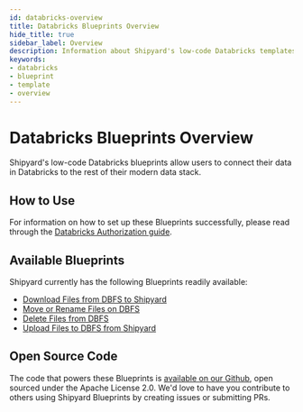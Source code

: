 ```yaml
---
id: databricks-overview
title: Databricks Blueprints Overview
hide_title: true
sidebar_label: Overview
description: Information about Shipyard's low-code Databricks templates.
keywords:
- databricks
- blueprint
- template
- overview
---
```


# Databricks Blueprints Overview

Shipyard's low-code Databricks blueprints allow users to connect their data in Databricks to the rest of their modern data stack.


## How to Use
For information on how to set up these Blueprints successfully, please read through the [Databricks Authorization guide](databricks-authorization.md).


## Available Blueprints
Shipyard currently has the following Blueprints readily available: 
- [Download Files from DBFS to Shipyard](databricks-download-files-from-dbfs.md)
- [Move or Rename Files on DBFS](databricks-move-or-rename-files-on-dbfs.md)
- [Delete Files from DBFS](databricks-delete-files-from-dbfs.md)
- [Upload Files to DBFS from Shipyard](databricks-upload-files-to-dbfs.md)

## Open Source Code
The code that powers these Blueprints is [available on our Github](https://www.shipyardapp.com/docs/blueprint-library/databricks), open sourced under the Apache License 2.0. We'd love to have you contribute to others using Shipyard Blueprints by creating issues or submitting PRs.
